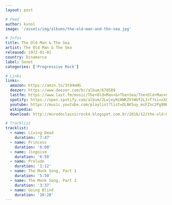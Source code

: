 ```yaml
---
layout: post

# Feed
author: kvnol
image: '/assets/img/albums/the-old-man-and-the-sea.jpg'

# Infos
title: The Old Man & The Sea
artist: The Old Man & The Sea
released: 1972-01-01
country: Dinamarca
label: Sonet
categories: ['Progressive Rock']

# Links
links:
  amazon: https://amzn.to/3t94mHG
  deezer: https://www.deezer.com/br/album/670589
  lastfm: https://www.last.fm/music/The+Old+Man+&+The+Sea/The+Old+Man+&+The+Sea
  spotify: https://open.spotify.com/album/2LwjeyHiHWKZVtWUf2LJrf?si=xX8EEOOyTgenQgG4BHU_Zg
  youtube: https://music.youtube.com/playlist?list=OLAK5uy_msFZnc2Pg9NE2VRZmNuqklDUE4zUpk058
  wikipedia:
  download: http://murodoclassicrock4.blogspot.com.br/2016/12/the-old-man-sea-1972.html

# Tracklist
tracklist:
  - name: Living Dead
    duration: '7:47'
  - name: Princess
    duration: '6:00'
  - name: Jingoism
    duration: '6:50'
  - name: Prelude
    duration: '1:12'
  - name: The Monk Song, Part 1
    duration: '5:50'
  - name: The Monk Song, Part 2
    duration: '3:37'
  - name: Going Blind
    duration: '10:28'
---
```


